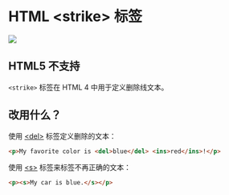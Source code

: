 HTML \<strike> 标签
===

[![](https://shields.io/badge/HTML5-已弃用/过时-yellow?logo=HTML5)](https://caniuse.com/?search=<strike>)

## HTML5 不支持

`<strike>` 标签在 HTML 4 中用于定义删除线文本。

## 改用什么？

使用 [\<del>](./del.md) 标签定义删除的文本：

```html idoc:preview:iframe
<p>My favorite color is <del>blue</del> <ins>red</ins>!</p>
```

使用 [\<s>](./s.md) 标签来标签不再正确的文本：

```html idoc:preview:iframe
<p><s>My car is blue.</s></p>
```